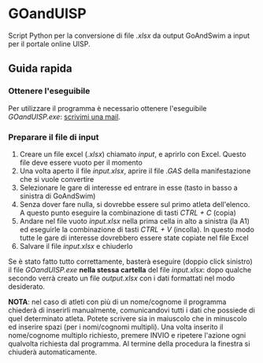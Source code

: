 # GOandUISP
Script Python per la conversione di file _.xlsx_ da output GoAndSwim a input per il portale online UISP.

## Guida rapida

### Ottenere l'eseguibile
Per utilizzare il programma è necessario ottenere l'eseguibile _GOandUISP.exe_: [scrivimi una mail](mailto:gregorio.berselli@studio.unibo.it).

### Preparare il file di input
1. Creare un file excel (_.xlsx_) chiamato _input_, e aprirlo con Excel. Questo file deve essere vuoto per il momento
2. Una volta aperto il file _input.xlsx_, aprire il file _.GAS_ della manifestazione che si vuole convertire
3. Selezionare le gare di interesse ed entrare in esse (tasto in basso a sinistra di GoAndSwim)
4. Senza dover fare nulla, si dovrebbe essere sul primo atleta dell'elenco. A questo punto eseguire la combinazione di tasti _CTRL + C_ (copia)
5. Andare nel file vuoto _input.xlsx_ nella prima cella in alto a sinistra (la A1) ed eseguirle la combinazione di tasti _CTRL + V_ (incolla). In questo modo tutte le gare di interesse dovrebbero essere state copiate nel file Excel
6. Salvare il file _input.xlsx_ e chiuderlo

Se è stato fatto tutto correttamente, basterà eseguire (doppio click sinistro) il file _GOandUISP.exe_ __nella stessa cartella__ del file _input.xlsx_: dopo qualche secondo verrà creato un file _output.xlsx_ con i dati formattati nel modo desiderato.

__NOTA__: nel caso di atleti con più di un nome/cognome il programma chiederà di inserirli manualmente, comunicandovi tutti i dati che possiede di quel determinato atleta. Potete scrivere sia in maiuscolo che in minuscolo ed inserire spazi (per i nomi/cognomi multipli). Una volta inserito il nome/cognome multiplo richiesto, premere INVIO e ripetere l'azione ogni qualvolta richiesta dal programma. Al termine della procedura la finestra si chiuderà automaticamente.